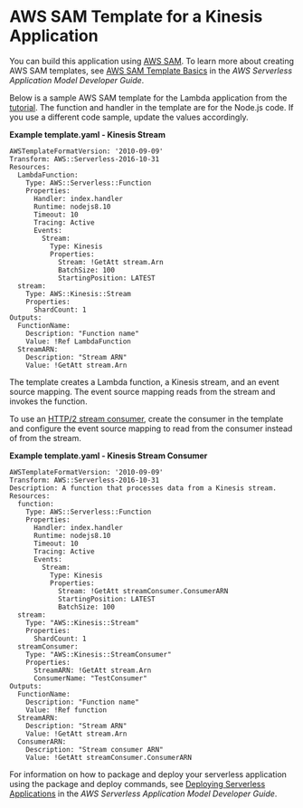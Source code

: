 # AWS SAM Template for a Kinesis Application<a name="with-kinesis-example-use-app-spec"></a>

You can build this application using [AWS SAM](https://docs.aws.amazon.com/serverless-application-model/latest/developerguide/)\. To learn more about creating AWS SAM templates, see [AWS SAM Template Basics](https://docs.aws.amazon.com/serverless-application-model/latest/developerguide/serverless-sam-template-basics.html) in the *AWS Serverless Application Model Developer Guide*\.

Below is a sample AWS SAM template for the Lambda application from the [tutorial](with-kinesis-example.md)\. The function and handler in the template are for the Node\.js code\. If you use a different code sample, update the values accordingly\.

**Example template\.yaml \- Kinesis Stream**  

```
AWSTemplateFormatVersion: '2010-09-09'
Transform: AWS::Serverless-2016-10-31
Resources:
  LambdaFunction:
    Type: AWS::Serverless::Function
    Properties:
      Handler: index.handler
      Runtime: nodejs8.10
      Timeout: 10
      Tracing: Active
      Events:
        Stream:
          Type: Kinesis
          Properties:
            Stream: !GetAtt stream.Arn
            BatchSize: 100
            StartingPosition: LATEST
  stream:
    Type: AWS::Kinesis::Stream
    Properties:
      ShardCount: 1
Outputs:
  FunctionName:
    Description: "Function name"
    Value: !Ref LambdaFunction
  StreamARN:
    Description: "Stream ARN"
    Value: !GetAtt stream.Arn
```

The template creates a Lambda function, a Kinesis stream, and an event source mapping\. The event source mapping reads from the stream and invokes the function\.

To use an [HTTP/2 stream consumer](with-kinesis.md#services-kinesis-configure), create the consumer in the template and configure the event source mapping to read from the consumer instead of from the stream\.

**Example template\.yaml \- Kinesis Stream Consumer**  

```
AWSTemplateFormatVersion: '2010-09-09'
Transform: AWS::Serverless-2016-10-31
Description: A function that processes data from a Kinesis stream.
Resources:
  function:
    Type: AWS::Serverless::Function
    Properties:
      Handler: index.handler
      Runtime: nodejs8.10
      Timeout: 10
      Tracing: Active
      Events:
        Stream:
          Type: Kinesis
          Properties:
            Stream: !GetAtt streamConsumer.ConsumerARN
            StartingPosition: LATEST
            BatchSize: 100
  stream:
    Type: "AWS::Kinesis::Stream"
    Properties:
      ShardCount: 1
  streamConsumer:
    Type: "AWS::Kinesis::StreamConsumer"
    Properties:
      StreamARN: !GetAtt stream.Arn
      ConsumerName: "TestConsumer"
Outputs:
  FunctionName:
    Description: "Function name"
    Value: !Ref function
  StreamARN:
    Description: "Stream ARN"
    Value: !GetAtt stream.Arn
  ConsumerARN:
    Description: "Stream consumer ARN"
    Value: !GetAtt streamConsumer.ConsumerARN
```

For information on how to package and deploy your serverless application using the package and deploy commands, see [Deploying Serverless Applications](https://docs.aws.amazon.com/serverless-application-model/latest/developerguide/serverless-deploying.html) in the *AWS Serverless Application Model Developer Guide*\.